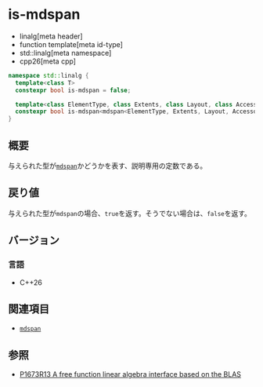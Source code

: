 # is-mdspan

* linalg[meta header]
* function template[meta id-type]
* std::linalg[meta namespace]
* cpp26[meta cpp]


```cpp
namespace std::linalg {
  template<class T>
  constexpr bool is-mdspan = false;

  template<class ElementType, class Extents, class Layout, class Accessor>
  constexpr bool is-mdspan<mdspan<ElementType, Extents, Layout, Accessor>> = true;
}
```


## 概要
与えられた型が[`mdspan`](/reference/mdspan.md)かどうかを表す、説明専用の定数である。


## 戻り値
与えられた型が`mdspan`の場合、`true`を返す。そうでない場合は、`false`を返す。


## バージョン
### 言語
- C++26


## 関連項目
- [`mdspan`](/reference/mdspan.md)


## 参照
- [P1673R13 A free function linear algebra interface based on the BLAS](https://www.open-std.org/jtc1/sc22/wg21/docs/papers/2023/p1673r13.html)

